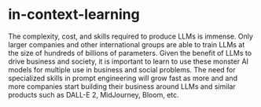 # in-context-learning
The complexity, cost, and skills required to produce LLMs is immense. Only larger companies and other international groups are able to train LLMs at the size of hundreds of billions of parameters. Given the benefit of LLMs to drive business and society, it is important to learn to use these monster AI models for multiple use in business and social problems. The need for specialized skills in prompt engineering will grow fast as more and and more companies start building their business around LLMs and similar products such as DALL-E 2, MidJourney, Bloom, etc.
